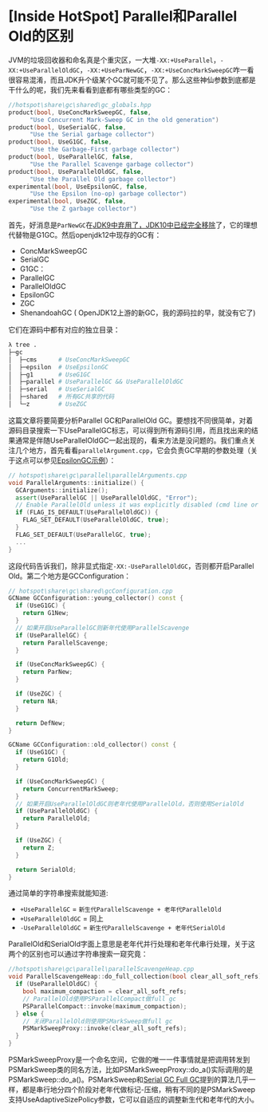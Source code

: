 # [Inside HotSpot] Parallel和Parallel Old的区别

JVM的垃圾回收器和命名真是个重灾区，一大堆`-XX:+UseParallel`，`-XX:+UseParallelOldGC`，`-XX:+UseParNewGC`，`-XX:+UseConcMarkSweepGC`咋一看很容易混淆，而且JDK升个级某个GC就可能不见了。那么这些神仙参数到底都是干什么的呢，我们先来看看到底都有哪些类型的GC：
```cpp
//hotspot\share\gc\shared\gc_globals.hpp 
product(bool, UseConcMarkSweepGC, false,                                  
      "Use Concurrent Mark-Sweep GC in the old generation")             
product(bool, UseSerialGC, false,                                         
      "Use the Serial garbage collector")                                               
product(bool, UseG1GC, false,                                             
      "Use the Garbage-First garbage collector")  
product(bool, UseParallelGC, false,                                      
      "Use the Parallel Scavenge garbage collector")                                         
product(bool, UseParallelOldGC, false,                                    
      "Use the Parallel Old garbage collector")     
experimental(bool, UseEpsilonGC, false,                                   
      "Use the Epsilon (no-op) garbage collector")                                       
experimental(bool, UseZGC, false,                                         
      "Use the Z garbage collector")          
```
首先，好消息是`ParNewGC`在[JDK9中弃用了，JDK10中已经完全移除](https://bugs.openjdk.java.net/browse/JDK-8151084)了，它的理想代替物是G1GC。然后openjdk12中现存的GC有：

+ ConcMarkSweepGC
+ SerialGC
+ G1GC：
+ ParallelGC
+ ParallelOldGC
+ EpsilonGC
+ ZGC
+ ShenandoahGC ( OpenJDK12上游的新GC，我的源码拉的早，就没有它了)

它们在源码中都有对应的独立目录：
```bash
λ tree .
├─gc
│  ├─cms	  # UseConcMarkSweepGC
│  ├─epsilon  # UseEpsilonGC
│  ├─g1       # UseG1GC
│  ├─parallel # UseParallelGC && UseParallelOldGC
│  ├─serial   # UseSerialGC
│  ├─shared   # 所有GC共享的代码
│  └─z        # UseZGC
```
这篇文章将要简要分析Parallel GC和ParallelOld GC。要想找不同很简单，对着源码目录搜索一下UseParallelGC标志，可以得到所有源码引用，而且找出来的结果通常是伴随UseParallelOldGC一起出现的，看来方法是没问题的。我们重点关注几个地方，首先看看`parallelArgument.cpp`，它会负责GC早期的参数处理（关于这点可以参见[EpsilonGC示例](gc_epsilongc.md)）：
```cpp
// hotspot\share\gc\parallel\parallelArguments.cpp
void ParallelArguments::initialize() {
  GCArguments::initialize();
  assert(UseParallelGC || UseParallelOldGC, "Error");
  // Enable ParallelOld unless it was explicitly disabled (cmd line or rc file).
  if (FLAG_IS_DEFAULT(UseParallelOldGC)) {
    FLAG_SET_DEFAULT(UseParallelOldGC, true);
  }
  FLAG_SET_DEFAULT(UseParallelGC, true);
  ...
}
```
这段代码告诉我们，除非显式指定`-XX:-UseParallelOldGC`，否则都开启Parallel Old。第二个地方是GCConfiguration：
```cpp
// hotspot\share\gc\shared\gcConfiguration.cpp
GCName GCConfiguration::young_collector() const {
  if (UseG1GC) {
    return G1New;
  }
  // 如果开启UseParallelGC则新年代使用ParallelScavenge
  if (UseParallelGC) {
    return ParallelScavenge;
  }

  if (UseConcMarkSweepGC) {
    return ParNew;
  }

  if (UseZGC) {
    return NA;
  }

  return DefNew;
}

GCName GCConfiguration::old_collector() const {
  if (UseG1GC) {
    return G1Old;
  }

  if (UseConcMarkSweepGC) {
    return ConcurrentMarkSweep;
  }
  // 如果开启UseParallelOldGC则老年代使用ParallelOld，否则使用SerialOld
  if (UseParallelOldGC) {
    return ParallelOld;
  }

  if (UseZGC) {
    return Z;
  }

  return SerialOld;
}
```
通过简单的字符串搜索就能知道:

+ `+UseParallelGC` = `新生代ParallelScavenge + 老年代ParallelOld`
+ `+UseParallelOldGC` = 同上
+ `-UseParallelOldGC` = `新生代ParallelScavenge + 老年代SerialOld`

ParallelOld和SerialOld字面上意思是老年代并行处理和老年代串行处理，关于这两个的区别也可以通过字符串搜索一窥究竟：
```cpp
//hotspot\share\gc\parallel\parallelScavengeHeap.cpp
void ParallelScavengeHeap::do_full_collection(bool clear_all_soft_refs) {
  if (UseParallelOldGC) {
    bool maximum_compaction = clear_all_soft_refs;
    // ParallelOld使用PSParallelCompact做full gc
    PSParallelCompact::invoke(maximum_compaction);
  } else {
  	// 关闭ParallelOld则使用PSMarkSweep做full gc
    PSMarkSweepProxy::invoke(clear_all_soft_refs);
  }
}
```
PSMarkSweepProxy是一个命名空间，它做的唯一一件事情就是把调用转发到PSMarkSweep类的同名方法，比如PSMarkSweepProxy::do_a()实际调用的是PSMarkSweep::do_a()。PSMarkSweep和[Serial GC Full GC](gc_serialgc_fullgc.md)提到的算法几乎一样，都是串行地分四个阶段对老年代做标记-压缩，稍有不同的是PSMarkSweep支持UseAdaptiveSizePolicy参数，它可以自适应的调整新生代和老年代的大小。
